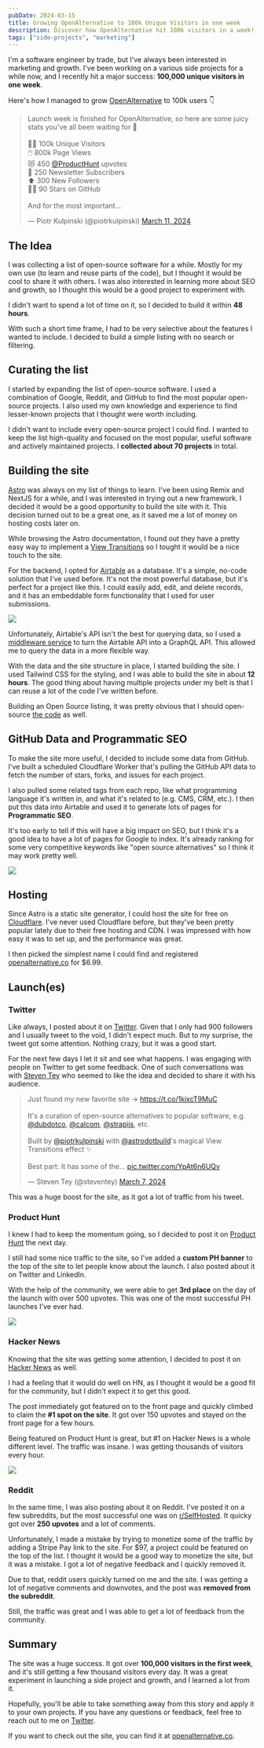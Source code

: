 ```yaml
---
pubDate: 2024-03-15
title: Growing OpenAlternative to 100k Unique Visitors in one week
description: Discover how OpenAlternative hit 100k visitors in a week! A software engineer's journey in side-project growth, SEO, and digital marketing success.
tags: ["side-projects", "marketing"]
---
```


I'm a software engineer by trade, but I've always been interested in marketing and growth. I've been working on a various side projects for a while now, and I recently hit a major success: **100,000 unique visitors in one week**.

Here's how I managed to grow [OpenAlternative](https://openalternative.co) to 100k users 👇

<blockquote class="twitter-tweet"><p lang="en" dir="ltr">Launch week is finished for OpenAlternative, so here are some juicy stats you&#39;ve all been waiting for 🚀<br><br>🧑‍🦰 100k Unique Visitors<br>🖱️ 800k Page Views<br>😻 450 <a href="https://twitter.com/ProductHunt?ref_src=twsrc%5Etfw">@ProductHunt</a> upvotes<br>💌 250 Newsletter Subscribers<br>⬆️ 300 New Followers<br>🧑‍💻 90 Stars on GitHub<br><br>And for the most important…</p>&mdash; Piotr Kulpinski (@piotrkulpinski) <a href="https://twitter.com/piotrkulpinski/status/1767108966603980866?ref_src=twsrc%5Etfw">March 11, 2024</a></blockquote> <script async src="https://platform.twitter.com/widgets.js" charset="utf-8"></script>

## The Idea

I was collecting a list of open-source software for a while. Mostly for my own use (to learn and reuse parts of the code), but I thought it would be cool to share it with others. I was also interested in learning more about SEO and growth, so I thought this would be a good project to experiment with.

I didn't want to spend a lot of time on it, so I decided to build it within **48 hours**.

With such a short time frame, I had to be very selective about the features I wanted to include. I decided to build a simple listing with no search or filtering.

## Curating the list

I started by expanding the list of open-source software. I used a combination of Google, Reddit, and GitHub to find the most popular open-source projects. I also used my own knowledge and experience to find lesser-known projects that I thought were worth including.

I didn't want to include every open-source project I could find. I wanted to keep the list high-quality and focused on the most popular, useful software and actively maintained projects. I **collected about 70 projects** in total.

## Building the site

[Astro](https://astro.build) was always on my list of things to learn. I've been using Remix and NextJS for a while, and I was interested in trying out a new framework. I decided it would be a good opportunity to build the site with it. This decision turned out to be a great one, as it saved me a lot of money on hosting costs later on.

While browsing the Astro documentation, I found out they have a pretty easy way to implement a [View Transitions](https://developer.chrome.com/docs/web-platform/view-transitions) so I tought it would be a nice touch to the site.

For the backend, I opted for [Airtable](https://kulp.in/airtable) as a database. It's a simple, no-code solution that I've used before. It's not the most powerful database, but it's perfect for a project like this. I could easily add, edit, and delete records, and it has an embeddable form functionality that I used for user submissions.

![](https://i.imgur.com/eLxU165.jpg)

Unfortunately, Airtable's API isn't the best for querying data, so I used a [middleware service](https://baseql.com) to turn the Airtable API into a GraphQL API. This allowed me to query the data in a more flexible way.

With the data and the site structure in place, I started building the site. I used Tailwind CSS for the styling, and I was able to build the site in about **12 hours**. The good thing about having multiple projects under my belt is that I can reuse a lot of the code I've written before.

Building an Open Source listing, it was pretty obvious that I should open-source [the code](https://github.com/piotrkulpinski/openalternative) as well.

## GitHub Data and Programmatic SEO

To make the site more useful, I decided to include some data from GitHub. I've built a scheduled Cloudflare Worker that's pulling the GitHub API data to fetch the number of stars, forks, and issues for each project.

I also pulled some related tags from each repo, like what programming language it's written in, and what it's related to (e.g. CMS, CRM, etc.). I then put this data into Airtable and used it to generate lots of pages for **Programmatic SEO**.

It's too early to tell if this will have a big impact on SEO, but I think it's a good idea to have a lot of pages for Google to index. It's already ranking for some very competitive keywords like "open source alternatives" so I think it may work pretty well.

![](https://i.imgur.com/5pDIisz.png)

## Hosting

Since Astro is a static site generator, I could host the site for free on [Cloudflare](https://cloudflare.com). I've never used Cloudflare before, but they've been pretty popular lately due to their free hosting and CDN. I was impressed with how easy it was to set up, and the performance was great.

I then picked the simplest name I could find and registered [openalternative.co](https://openalternative.co) for $6.99.

## Launch(es)

### Twitter

Like always, I posted about it on [Twitter](https://twitter.com/piotrkulpinski/status/1764561508028326128). Given that I only had 900 followers and I usually tweet to the void, I didn't expect much. But to my surprise, the tweet got some attention. Nothing crazy, but it was a good start.

For the next few days I let it sit and see what happens. I was engaging with people on Twitter to get some feedback. One of such conversations was with [Steven Tey](https://twitter.com/steventey) who seemed to like the idea and decided to share it with his audience.

<blockquote class="twitter-tweet"><p lang="en" dir="ltr">Just found my new favorite site → <a href="https://t.co/1kixcT9MuC">https://t.co/1kixcT9MuC</a><br><br>It&#39;s a curation of open-source alternatives to popular software, e.g. <a href="https://twitter.com/dubdotco?ref_src=twsrc%5Etfw">@dubdotco</a>, <a href="https://twitter.com/calcom?ref_src=twsrc%5Etfw">@calcom</a>, <a href="https://twitter.com/strapijs?ref_src=twsrc%5Etfw">@strapijs</a>, etc.<br><br>Built by <a href="https://twitter.com/piotrkulpinski?ref_src=twsrc%5Etfw">@piotrkulpinski</a> with <a href="https://twitter.com/astrodotbuild?ref_src=twsrc%5Etfw">@astrodotbuild</a>&#39;s magical View Transitions effect ✨<br><br>Best part: It has some of the… <a href="https://t.co/YpAt6n6UQv">pic.twitter.com/YpAt6n6UQv</a></p>&mdash; Steven Tey (@steventey) <a href="https://twitter.com/steventey/status/1765841867017437599?ref_src=twsrc%5Etfw">March 7, 2024</a></blockquote> <script async src="https://platform.twitter.com/widgets.js" charset="utf-8"></script>

This was a huge boost for the site, as it got a lot of traffic from his tweet.

### Product Hunt

I knew I had to keep the momentum going, so I decided to post it on [Product Hunt](https://www.producthunt.com/posts/openalternative) the next day.

I still had some nice traffic to the site, so I've added a **custom PH banner** to the top of the site to let people know about the launch. I also posted about it on Twitter and LinkedIn.

With the help of the community, we were able to get **3rd place** on the day of the launch with over 500 upvotes. This was one of the most successful PH launches I've ever had.

![](https://i.imgur.com/BGlWT2U.png)

### Hacker News

Knowing that the site was getting some attention, I decided to post it on [Hacker News](https://news.ycombinator.com/item?id=39639386) as well.

I had a feeling that it would do well on HN, as I thought it would be a good fit for the community, but I didn't expect it to get this good.

The post immediately got featured on to the front page and quickly climbed to claim the **#1 spot on the site**. It got over 150 upvotes and stayed on the front page for a few hours.

Being featured on Product Hunt is great, but #1 on Hacker News is a whole different level. The traffic was insane. I was getting thousands of visitors every hour.

![](https://i.imgur.com/P6bjnhr.png)

### Reddit

In the same time, I was also posting about it on Reddit. I've posted it on a few subreddits, but the most successful one was on [r/SelfHosted](https://www.reddit.com/r/selfhosted/comments/1b9kfwn/a_collection_of_selfhostable_opensource_software/). It quicky got over **250 upvotes** and a lot of comments.

Unfortunately, I made a mistake by trying to monetize some of the traffic by adding a Stripe Pay link to the site. For $97, a project could be featured on the top of the list. I thought it would be a good way to monetize the site, but it was a mistake. I got a lot of negative feedback and I quickly removed it.

Due to that, reddit users quickly turned on me and the site. I was getting a lot of negative comments and downvotes, and the post was **removed from the subreddit**.

Still, the traffic was great and I was able to get a lot of feedback from the community.

## Summary

The site was a huge success. It got over **100,000 visitors in the first week**, and it's still getting a few thousand visitors every day. It was a great experiment in launching a side project and growth, and I learned a lot from it.

Hopefully, you'll be able to take something away from this story and apply it to your own projects. If you have any questions or feedback, feel free to reach out to me on [Twitter](https://twitter.com/piotrkulpinski).

If you want to check out the site, you can find it at [openalternative.co](https://openalternative.co).
